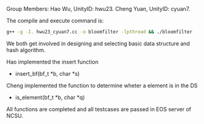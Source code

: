 Group Members:
Hao Wu, UnityID: hwu23.
Cheng Yuan, UnityID: cyuan7.

The compile and execute command is:

```bash
g++ -g -I. hwu23_cyuan7.cc -o bloomfilter -lpthread && ./bloomfilter
```

We both get involved in designing and selecting basic data structure and hash algorithm.

Hao implemented the insert function
- insert_bf(bf_t *b, char *s)

Cheng implemented the function to determine wheter a element is in the DS
- is_element(bf_t *b, char *q)

All functions are completed and all testcases are passed in EOS server of NCSU.